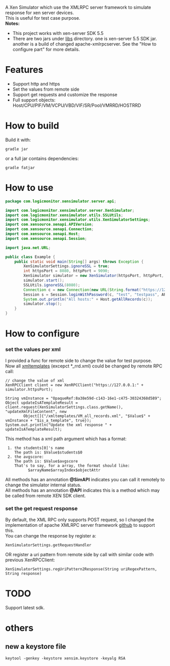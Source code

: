 A Xen Simulator which use the XMLRPC server framework to simulate response for xen server devices.<br>
This is useful for test case purpose.<br>
<b>Notes:</b>
- This project works with xen-server SDK 5.5
- There are two jars under [libs](libs/) directory. one is xen-server 5.5 SDK jar. another is a build of changed apache-xmlrpcserver. See the "How to configure part" for more details.


# Features
- Support http and https
- Set the values from remote side
- Support get requests and customize the response
- Full support objects: Host/CPU/PIF/VM/VCPU/VBD/VIF/SR/Pool/VMRRD/HOSTRRD

# How to build
Build it with:
```
gradle jar
```
or a full jar contains dependencies:
```
gradle fatjar
```

# How to use
```java
package com.logicmonitor.xensimulator.server.api;

import com.logicmonitor.xensimulator.server.XenSimulator;
import com.logicmonitor.xensimulator.utils.SSLUtils;
import com.logicmonitor.xensimulator.utils.XenSimulatorSettings;
import com.xensource.xenapi.APIVersion;
import com.xensource.xenapi.Connection;
import com.xensource.xenapi.Host;
import com.xensource.xenapi.Session;

import java.net.URL;

public class Example {
    public static void main(String[] args) throws Exception {
        XenSimulatorSettings.ignoreSSL = true;
        int httpsPort = 8080, httpPort = 9090;
        XenSimulator simulator = new XenSimulator(httpsPort, httpPort, "test", "testpass");
        simulator.start();
        SSLUtils.ignoreSSL(8080);
        Connection c = new Connection(new URL(String.format("https://127.0.0.1:%d/", httpsPort)));
        Session s = Session.loginWithPassword(c, "test", "testpass", APIVersion.latest().toString());
        System.out.println("All hosts:" + Host.getAllRecords(c));
        simulator.stop();
    }
}

```

# How to configure
### set the values per xml
I provided a func for remote side to change the value for test purpose.<br>
Now all [xmltemplates](resources/xmltemplates) (excepct *_rrd.xml) could be changed by remote RPC call:
```
// change the value of xml
XenRPCClient client = new XenRPCClient("https://127.0.0.1:" + simulator.httpsPort);

String vmInstance = "OpaqueRef:8a38e59d-c143-16e1-c475-30324368d589";
Object updateIsATemplateResult = client.request(XenSimulatorSettings.class.getName(), "updateXmlFileContent", new
        Object[]{"/xmltemplates/VM_all_records.xml", "$Value$" + vmInstance + "$is_a_template", true});
System.out.println("Update the xml response " + updateIsATemplateResult);
```
This method has a xml path argument which has a format:
```
 1. the students[0]'s name
    The path is: $Value$students$0
 2. the avgscore:
    The path is: $Value$avgscore
    That's to say, for a array, the format should like:
          $arrayName$arrayIndex$objectAttr
```


All methods has an annotation <b>@SimAPI</b> indicates you can call it remotely to change the simulator internal status.<br>
All methods has an annotation <b>@API</b> indicates this is a method which may be called from remote XEN SDK client.

### set the get request response
By default, the XML RPC only supports POST request, so I changed the implementation of apache XMLRPC server framework [github](https://github.com/gaoxingliang/apache-xmlrpc-3.1.3-src) to support this.<br>
You can change the response by register a:
```
XenSimulatorSettings.getRequestHandler
```
OR register a uri pattern from remote side by call with similar code with previous XenRPCClient:
```
XenSimulatorSettings.regUriPattern2Response(String uriRegexPattern, String response)
```

# TODO
Support latest sdk.

# others
## new a keystore file
```
keytool -genkey -keystore xensim.keystore -keyalg RSA
```
